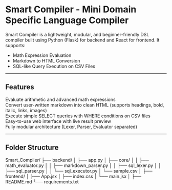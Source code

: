 #  Smart Compiler - Mini Domain Specific Language Compiler

Smart Compiler is a lightweight, modular, and beginner-friendly DSL compiler built using Python (Flask) for backend and React for frontend. It supports:

-  Math Expression Evaluation
-  Markdown to HTML Conversion
-  SQL-like Query Execution on CSV Files

---

##  Features

 Evaluate arithmetic and advanced math expressions  
 Convert user-written markdown into clean HTML (supports headings, bold, italic, links, images)  
 Execute simple SELECT queries with WHERE conditions on CSV files  
 Easy-to-use web interface with live result preview  
Fully modular architecture (Lexer, Parser, Evaluator separated)

---

##  Folder Structure
Smart_Compiler/
├── backend/
│ ├── app.py
│ ├── core/
│ │ ├── math_evaluator.py
│ │ ├── markdown_parser.py
│ │ ├── sql_lexer.py
│ │ ├── sql_parser.py
│ │ └── sql_executor.py
│ └── sample.csv
│
├── frontend/
│ ├── App.jsx
│ ├── index.css
│ └── main.jsx
│
├── README.md
└── requirements.txt
